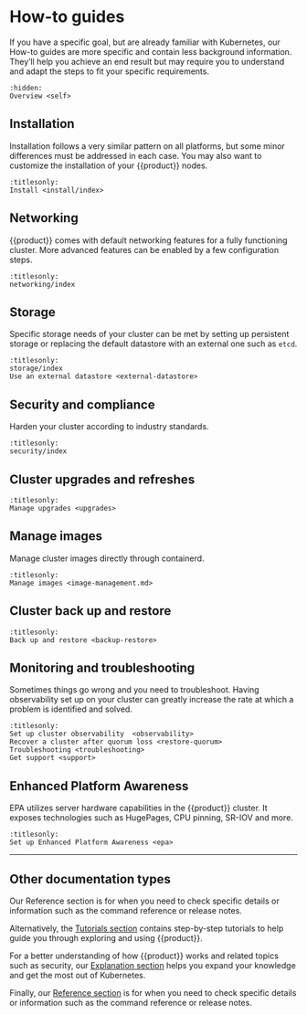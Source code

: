 # How-to guides

If you have a specific goal, but are already familiar with Kubernetes, our
How-to guides are more specific and contain less background information.
They’ll help you achieve an end result but may require you to understand and
adapt the steps to fit your specific requirements.

```{toctree}
:hidden:
Overview <self>
```

## Installation

Installation follows a very similar pattern on all platforms, but some minor
differences must be addressed in each case. You may also want to customize the
installation of your {{product}} nodes.

```{toctree}
:titlesonly:
Install <install/index>
```

## Networking

{{product}} comes with default networking features for a fully functioning
cluster. More advanced features can be enabled by a few configuration steps.

```{toctree}
:titlesonly:
networking/index
```

## Storage

Specific storage needs of your cluster can be met by setting up persistent
storage or replacing the default datastore with an external one such as `etcd`.

```{toctree}
:titlesonly:
storage/index
Use an external datastore <external-datastore>
```

## Security and compliance

Harden your cluster according to industry standards.

```{toctree}
:titlesonly:
security/index
```

## Cluster upgrades and refreshes

```{toctree}
:titlesonly:
Manage upgrades <upgrades>
```

## Manage images

Manage cluster images directly through containerd.

```{toctree}
:titlesonly:
Manage images <image-management.md>
```

## Cluster back up and restore

```{toctree}
:titlesonly:
Back up and restore <backup-restore>
```

## Monitoring and troubleshooting

Sometimes things go wrong and you need to troubleshoot. Having observability
set up on your cluster can greatly increase the rate at which a problem is
identified and solved.

```{toctree}
:titlesonly:
Set up cluster observability  <observability>
Recover a cluster after quorum loss <restore-quorum>
Troubleshooting <troubleshooting>
Get support <support>
```

## Enhanced Platform Awareness

EPA utilizes server hardware capabilities in the {{product}} cluster. It
exposes technologies such as HugePages, CPU pinning, SR-IOV and more.

```{toctree}
:titlesonly:
Set up Enhanced Platform Awareness <epa>
```

---

## Other documentation types

Our Reference section is for when you need to check specific details or
information such as the command reference or release notes.

Alternatively, the [Tutorials section] contains step-by-step tutorials to help
guide you through exploring and using {{product}}.

For a better understanding of how {{product}} works and related topics
such as security, our [Explanation section] helps you expand your knowledge
and get the most out of Kubernetes.

Finally, our [Reference section] is for when you need to check specific details
or information such as the command reference or release notes.

<!--LINKS -->
[Tutorials section]: ../tutorial/index
[Explanation section]: ../explanation/index
[Reference section]: ../reference/index
